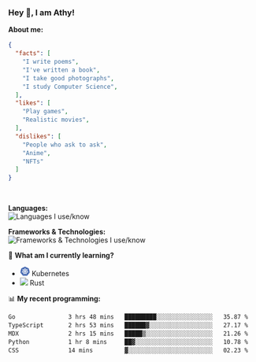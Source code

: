### Hey 👋, I am Athy!<br>

**About me:**


```json
{
  "facts": [
    "I write poems",
    "I've written a book",
    "I take good photographs",
    "I study Computer Science",
  ],
  "likes": [
    "Play games",
    "Realistic movies",
  ],
  "dislikes": [
    "People who ask to ask",
    "Anime",
    "NFTs"
  ]
}
```
<br>


**Languages:**<br>
![Languages I use/know](https://skillicons.dev/icons?i=py,js,html,go,lua,java)

**Frameworks & Technologies:**<br />
![Frameworks & Technologies I use/know](https://skillicons.dev/icons?i=nodejs,nextjs,ts,react,express,docker,kubernetes,mysql,postgresql,mongodb,git,github,tailwind,prisma)

📙 **What am I currently learning?**

- <img height="20" src="https://github.com/devicons/devicon/blob/master/icons/kubernetes/kubernetes-plain.svg" />  Kubernetes
- <img height="20" src="https://cdn.jsdelivr.net/gh/devicons/devicon/icons/rust/rust-plain.svg" /> Rust

📊 **My recent programming:**

<!--START_SECTION:waka-->

```txt
Go               3 hrs 48 mins   █████████░░░░░░░░░░░░░░░░   35.87 %
TypeScript       2 hrs 53 mins   ██████▓░░░░░░░░░░░░░░░░░░   27.17 %
MDX              2 hrs 15 mins   █████▒░░░░░░░░░░░░░░░░░░░   21.26 %
Python           1 hr 8 mins     ██▓░░░░░░░░░░░░░░░░░░░░░░   10.78 %
CSS              14 mins         ▓░░░░░░░░░░░░░░░░░░░░░░░░   02.23 %
```

<!--END_SECTION:waka-->
